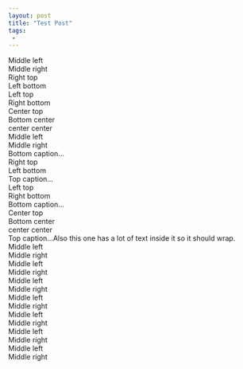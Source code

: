 ```yaml
---
layout: post
title: "Test Post"
tags:
 -
---
```


<section class="frames">
  <div class="frame">
    <div class="bubble bubble-middle">
      Middle left
    </div>
    <div class="bubble bubble-right bubble-middle">
      Middle right
    </div>
  </div>
  <div class="frame">
    <div class="bubble bubble-right">
      Right top
    </div>
    <div class="bubble bubble-bottom">
      Left bottom
    </div>
  </div>
  <div class="frame">
    <div class="bubble">
      Left top
    </div>
    <div class="bubble bubble-right bubble-bottom">
      Right bottom
    </div>
  </div>
  <div class="frame">
    <div class="bubble bubble-center">
      Center top
    </div>
    <div class="bubble bubble-bottom bubble-center">
      Bottom center
    </div>
    <div class="bubble bubble-middle bubble-center">
      center center
    </div>
  </div>
</section>
<section class="frames">
  <div class="frame caption-bottom">
    <div class="bubble bubble-middle">
      Middle left
    </div>
    <div class="bubble bubble-right bubble-middle">
      Middle right
    </div>
    <aside>Bottom caption...</aside>
  </div>
  <div class="frame caption-top">
    <div class="bubble bubble-right">
      Right top
    </div>
    <div class="bubble bubble-bottom">
      Left bottom
    </div>
    <aside>Top caption...</aside>
  </div>
  <div class="frame caption-bottom">
    <div class="bubble">
      Left top
    </div>
    <div class="bubble bubble-right bubble-bottom">
      Right bottom
    </div>
    <aside>Bottom caption...</aside>
  </div>
  <div class="frame caption-top">
    <div class="bubble bubble-center">
      Center top
    </div>
    <div class="bubble bubble-bottom bubble-center">
      Bottom center
    </div>
    <div class="bubble bubble-middle bubble-center">
      center center
    </div>
    <aside>Top caption...Also this one has a lot of text inside it so it should wrap.</aside>
  </div>
</section>
<section class="frames">
  <div class="frame frame-red">
    <div class="bubble bubble-middle">
      Middle left
    </div>
    <div class="bubble bubble-right bubble-middle">
      Middle right
    </div>
  </div>
  <div class="frame frame-orange">
    <div class="bubble bubble-middle">
      Middle left
    </div>
    <div class="bubble bubble-right bubble-middle">
      Middle right
    </div>
  </div>
  <div class="frame frame-yellow">
    <div class="bubble bubble-middle">
      Middle left
    </div>
    <div class="bubble bubble-right bubble-middle">
      Middle right
    </div>
  </div>
  <div class="frame frame-green">
    <div class="bubble bubble-middle">
      Middle left
    </div>
    <div class="bubble bubble-right bubble-middle">
      Middle right
    </div>
  </div>
  <div class="frame frame-blue">
    <div class="bubble bubble-middle">
      Middle left
    </div>
    <div class="bubble bubble-right bubble-middle">
      Middle right
    </div>
  </div>
  <div class="frame frame-violet">
    <div class="bubble bubble-middle">
      Middle left
    </div>
    <div class="bubble bubble-right bubble-middle">
      Middle right
    </div>
  </div>
  <div class="frame frame-inverted">
    <div class="bubble bubble-middle">
      Middle left
    </div>
    <div class="bubble bubble-right bubble-middle">
      Middle right
    </div>
  </div>
</div>
